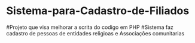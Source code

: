 # Sistema-para-Cadastro-de-Filiados
#Projeto que visa melhorar a scrita do codigo em PHP 
#Sistema faz cadastro de pessoas de entidades religioas e Associações comunitarias
